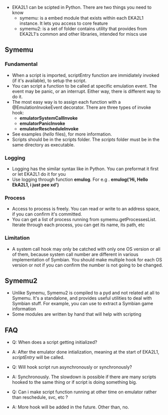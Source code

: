 - EKA2L1 can be scipted in Python. There are two things you need to know
    - symemu: is a embed module that exists within each EKA2L1 instance. It lets you access to core feature
    - symemu2: is a set of folder contains utility that provides from EKA2L1's common and other libraries, intended for miscs use

## Symemu
### Fundamental
   - When a script is imported, scriptEntry function are immidiately invoked (if it's available), to setup the script.
   - You can script a function to be called at specific emulation event. The event may be panic, or an interrupt. Either way, there
is different way to do it.
   - The most easy way is to assign each function with a @EmulationInvokeEvent decorator. There are three types of invoke hook:
       - **emulatorSystemCallInvoke**
       - **emulatorPanicInvoke**
       - **emulatorRescheduleInvoke**
   - See examples (*hello* files), for more information.
   - Scripts should be in the scripts folder. The *scripts* folder must be in the same directory as executable.

### Logging
   - Logging has the similar syntax like in Python. You can preformat it first or let EKA2L1 do it for you
   - Use logging through function **emulog**. For e.g . **emulog('Hi, Hello EkA2L1, i just pee xd')**

### Process
   - Access to process is freely. You can read or write to an address space, if you can confirm it's committed.
   - You can get a list of process running from symemu.getProcessesList. Iterate through each process, you can get its name, its path, etc

### Limitation
   - A system call hook may only be catched with only one OS version or all of them, because system call number are different in various
implementation of Symbian. You should make multiple hook for each OS version or not if you can confirm the number is not going to be changed.

## Symemu2
   - Unlike Symemu, Symemu2 is compiled to a pyd and not related at all to Symemu. It's a standalone, and provides useful utilities
to deal with Symbian stuff. For example, you can use to extract a Symbian game information
   - Some modules are written by hand that will help with scripting
   
## FAQ
- Q: When does a script getting initialized?
- A: After the emulator done intialization, meaning at the start of EKA2L1, *scriptEntry* will be called.

- Q: Will hook script run asynchronously or synchronously?
- A: Synchronously. The slowdown is possible if there are many scripts hooked to the same thing or if script is doing something big.

- Q: Can i make script function running at other time on emulator rather than reschedule, svc, etc ?
- A: More hook will be added in the future. Other than, no.
